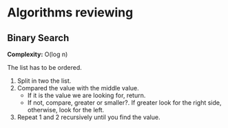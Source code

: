 # Algorithms reviewing

## Binary Search

__Complexity:__ O(log n)

The list has to be ordered.
1. Split in two the list.
2. Compared the value with the middle value.
    - If it is the value we are looking for, return.
    - If not, compare, greater or smaller?. If greater
    look for the right side, otherwise, look for the left.
3. Repeat 1 and 2 recursively until you find the value.

